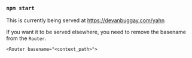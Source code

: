 

### `npm start`

This is currently being served at https://devanbuggay.com/yahn

If you want it to be served elsewhere, you need to remove the basename from the `Router`.

`<Router basename="<context_path>">`